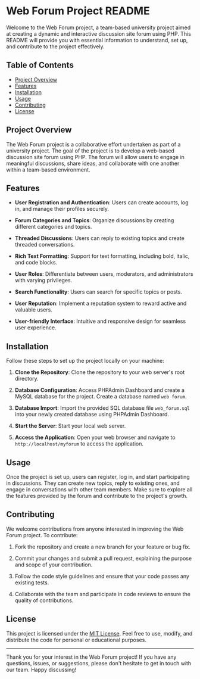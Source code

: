 # Web Forum Project README

Welcome to the Web Forum project, a team-based university project aimed at creating a dynamic and interactive discussion site forum using PHP. This README will provide you with essential information to understand, set up, and contribute to the project effectively.

## Table of Contents

- [Project Overview](#project-overview)
- [Features](#features)
- [Installation](#installation)
- [Usage](#usage)
- [Contributing](#contributing)
- [License](#license)

## Project Overview

The Web Forum project is a collaborative effort undertaken as part of a university project. The goal of the project is to develop a web-based discussion site forum using PHP. The forum will allow users to engage in meaningful discussions, share ideas, and collaborate with one another within a team-based environment.

## Features

- **User Registration and Authentication**: Users can create accounts, log in, and manage their profiles securely.

- **Forum Categories and Topics**: Organize discussions by creating different categories and topics.

- **Threaded Discussions**: Users can reply to existing topics and create threaded conversations.

- **Rich Text Formatting**: Support for text formatting, including bold, italic, and code blocks.

- **User Roles**: Differentiate between users, moderators, and administrators with varying privileges.

- **Search Functionality**: Users can search for specific topics or posts.

- **User Reputation**: Implement a reputation system to reward active and valuable users.

- **User-friendly Interface**: Intuitive and responsive design for seamless user experience.

## Installation

Follow these steps to set up the project locally on your machine:

1. **Clone the Repository**: Clone the repository to your web server's root directory.

2. **Database Configuration**: Access PHPAdmin Dashboard and create a MySQL database for the project. Create a database named `web forum`.

3. **Database Import**: Import the provided SQL database file `web_forum.sql` into your newly created database using PHPAdmin Dashboard.

4. **Start the Server**: Start your local web server.

5. **Access the Application**: Open your web browser and navigate to `http://localhost/myforum` to access the application.


## Usage

Once the project is set up, users can register, log in, and start participating in discussions. They can create new topics, reply to existing ones, and engage in conversations with other team members. Make sure to explore all the features provided by the forum and contribute to the project's growth.

## Contributing

We welcome contributions from anyone interested in improving the Web Forum project. To contribute:

1. Fork the repository and create a new branch for your feature or bug fix.

2. Commit your changes and submit a pull request, explaining the purpose and scope of your contribution.

3. Follow the code style guidelines and ensure that your code passes any existing tests.

4. Collaborate with the team and participate in code reviews to ensure the quality of contributions.

## License

This project is licensed under the [MIT License](LICENSE). Feel free to use, modify, and distribute the code for personal or educational purposes.

---

Thank you for your interest in the Web Forum project! If you have any questions, issues, or suggestions, please don't hesitate to get in touch with our team. Happy discussing!